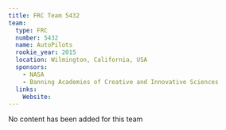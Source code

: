```yaml
---
title: FRC Team 5432
team:
  type: FRC
  number: 5432
  name: AutoPilots
  rookie_year: 2015
  location: Wilmington, California, USA
  sponsors:
    - NASA
    - Banning Academies of Creative and Innovative Sciences
  links:
    Website: 
---
```

No content has been added for this team